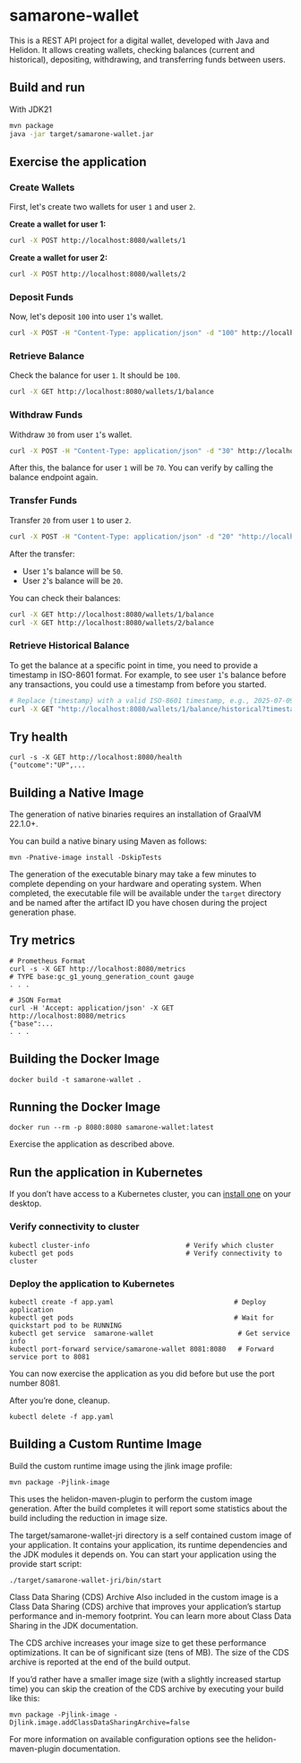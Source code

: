 # samarone-wallet

This is a REST API project for a digital wallet, developed with Java and Helidon. It allows creating wallets, checking balances (current and historical), depositing, withdrawing, and transferring funds between users.

## Build and run


With JDK21
```bash
mvn package
java -jar target/samarone-wallet.jar
```

## Exercise the application

### Create Wallets
First, let's create two wallets for user `1` and user `2`.

**Create a wallet for user 1:**
```bash
curl -X POST http://localhost:8080/wallets/1
```

**Create a wallet for user 2:**
```bash
curl -X POST http://localhost:8080/wallets/2
```

### Deposit Funds
Now, let's deposit `100` into user `1`'s wallet.

```bash
curl -X POST -H "Content-Type: application/json" -d "100" http://localhost:8080/wallets/1/deposit
```

### Retrieve Balance
Check the balance for user `1`. It should be `100`.

```bash
curl -X GET http://localhost:8080/wallets/1/balance
```

### Withdraw Funds
Withdraw `30` from user `1`'s wallet.

```bash
curl -X POST -H "Content-Type: application/json" -d "30" http://localhost:8080/wallets/1/withdraw
```
After this, the balance for user `1` will be `70`. You can verify by calling the balance endpoint again.

### Transfer Funds
Transfer `20` from user `1` to user `2`.

```bash
curl -X POST -H "Content-Type: application/json" -d "20" "http://localhost:8080/wallets/transfer?fromUserId=1&toUserId=2"
```
After the transfer:
*   User `1`'s balance will be `50`.
*   User `2`'s balance will be `20`.

You can check their balances:
```bash
curl -X GET http://localhost:8080/wallets/1/balance
curl -X GET http://localhost:8080/wallets/2/balance
```

### Retrieve Historical Balance
To get the balance at a specific point in time, you need to provide a timestamp in ISO-8601 format. For example, to see user `1`'s balance before any transactions, you could use a timestamp from before you started.

```bash
# Replace {timestamp} with a valid ISO-8601 timestamp, e.g., 2025-07-09T12:50:00
curl -X GET "http://localhost:8080/wallets/1/balance/historical?timestamp={timestamp}"
```



## Try health

```
curl -s -X GET http://localhost:8080/health
{"outcome":"UP",...

```


## Building a Native Image

The generation of native binaries requires an installation of GraalVM 22.1.0+.

You can build a native binary using Maven as follows:

```
mvn -Pnative-image install -DskipTests
```

The generation of the executable binary may take a few minutes to complete depending on
your hardware and operating system. When completed, the executable file will be available
under the `target` directory and be named after the artifact ID you have chosen during the
project generation phase.



## Try metrics

```
# Prometheus Format
curl -s -X GET http://localhost:8080/metrics
# TYPE base:gc_g1_young_generation_count gauge
. . .

# JSON Format
curl -H 'Accept: application/json' -X GET http://localhost:8080/metrics
{"base":...
. . .
```



## Building the Docker Image

```
docker build -t samarone-wallet .
```

## Running the Docker Image

```
docker run --rm -p 8080:8080 samarone-wallet:latest
```

Exercise the application as described above.
                                

## Run the application in Kubernetes

If you don’t have access to a Kubernetes cluster, you can [install one](https://helidon.io/docs/latest/#/about/kubernetes) on your desktop.

### Verify connectivity to cluster

```
kubectl cluster-info                        # Verify which cluster
kubectl get pods                            # Verify connectivity to cluster
```

### Deploy the application to Kubernetes

```
kubectl create -f app.yaml                              # Deploy application
kubectl get pods                                        # Wait for quickstart pod to be RUNNING
kubectl get service  samarone-wallet                     # Get service info
kubectl port-forward service/samarone-wallet 8081:8080   # Forward service port to 8081
```

You can now exercise the application as you did before but use the port number 8081.

After you’re done, cleanup.

```
kubectl delete -f app.yaml
```


## Building a Custom Runtime Image

Build the custom runtime image using the jlink image profile:

```
mvn package -Pjlink-image
```

This uses the helidon-maven-plugin to perform the custom image generation.
After the build completes it will report some statistics about the build including the reduction in image size.

The target/samarone-wallet-jri directory is a self contained custom image of your application. It contains your application,
its runtime dependencies and the JDK modules it depends on. You can start your application using the provide start script:

```
./target/samarone-wallet-jri/bin/start
```

Class Data Sharing (CDS) Archive
Also included in the custom image is a Class Data Sharing (CDS) archive that improves your application’s startup
performance and in-memory footprint. You can learn more about Class Data Sharing in the JDK documentation.

The CDS archive increases your image size to get these performance optimizations. It can be of significant size (tens of MB).
The size of the CDS archive is reported at the end of the build output.

If you’d rather have a smaller image size (with a slightly increased startup time) you can skip the creation of the CDS
archive by executing your build like this:

```
mvn package -Pjlink-image -Djlink.image.addClassDataSharingArchive=false
```

For more information on available configuration options see the helidon-maven-plugin documentation.
